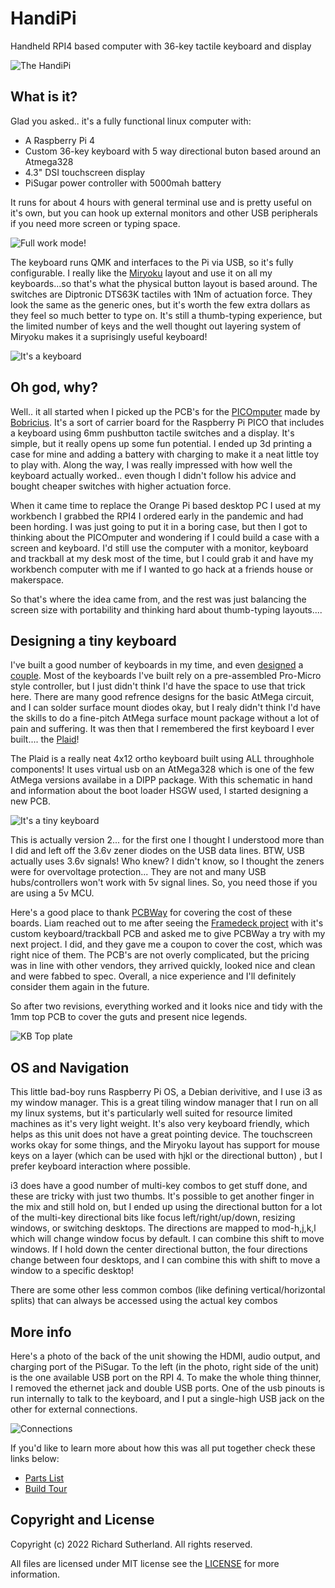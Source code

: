 # HandiPi

Handheld RPI4 based computer with 36-key tactile keyboard and display

![The HandiPi](https://raw.githubusercontent.com/brickbots/HandiPi/main/images/beauty/IMG_8141.jpeg)

## What is it?

Glad you asked.. it's a fully functional linux computer with:
* A Raspberry Pi 4
* Custom 36-key keyboard with 5 way directional buton based around an Atmega328
* 4.3" DSI touchscreen display
* PiSugar power controller with 5000mah battery

It runs for about 4 hours with general terminal use and is pretty useful on it's own, but you can hook 
up external monitors and other USB peripherals if you need more screen or typing space.

![Full work mode!](https://raw.githubusercontent.com/brickbots/HandiPi/main/images/beauty/IMG_8124.jpeg)

The keyboard runs QMK and interfaces to the Pi via USB, so it's fully configurable.  I really like the
[Miryoku](https://github.com/manna-harbour/miryoku) layout and use it on all my keyboards...so that's
what the physical button layout is based around.  The switches are Diptronic DTS63K tactiles with 1Nm 
of actuation force.  They look the same as the generic ones, but it's worth the few extra dollars as 
they feel so much better to type on.  It's still a thumb-typing experience, but the limited number of
keys and the well thought out layering system of Miryoku makes it a suprisingly useful keyboard!

![It's a keyboard](https://raw.githubusercontent.com/brickbots/HandiPi/main/images/beauty/IMG_8130.jpeg)

## Oh god, why?

Well.. it all started when I picked up the PCB's for the 
[PICOmputer](https://www.tindie.com/products/bobricius/picomputer-rp2040-raspbbery-pico-qwerty-devkit/) 
made by [Bobricius](https://www.tindie.com/stores/bobricius/).  It's a sort of carrier board for the 
Raspberry Pi PICO that includes a keyboard using 6mm pushbutton tactile switches and a display.  It's 
simple, but it really opens up some fun potential.  I ended up 3d printing a case for mine and adding
a battery with charging to make it a neat little toy to play with.  Along the way, I was really
impressed with how well the keyboard actually worked.. even though I didn't follow his advice and bought
cheaper switches with higher actuation force.

When it came time to replace the Orange Pi based desktop PC I used at my workbench I grabbed the RPI4 I ordered
early in the pandemic and had been hording.  I was just going to put it in a boring case, but then I got 
to thinking about the PICOmputer and wondering if I could build a case with a screen and keyboard.  I'd 
still use the computer with a monitor, keyboard and trackball at my desk most of the time, but I could 
grab it and have my workbench computer with me if I wanted to go hack at a friends house or makerspace.

So that's where the idea came from, and the rest was just balancing the screen size with portability and
thinking hard about thumb-typing layouts....

## Designing a tiny keyboard

I've built a good number of keyboards in my time, and even [designed](https://github.com/brickbots/chocV)
a [couple](https://github.com/brickbots/slabv).  Most of the keyboards I've built rely on a pre-assembled 
Pro-Micro style controller, but I just didn't think I'd have the space to use that trick here.  There are 
many good refrence designs for the basic AtMega circuit, and I can
solder surface mount diodes okay, but I realy didn't think I'd have the skills to do a fine-pitch 
AtMega surface mount package without a lot of pain and suffering.  It was then that I remembered the first
keyboard I ever built.... the [Plaid](https://github.com/hsgw/plaid)!

The Plaid is a really neat 4x12 ortho keyboard built using ALL throughhole components!  It uses virtual
usb on an AtMega328 which is one of the few AtMega versions availabe in a DIPP package.  With this 
schematic in hand and information about the boot loader HSGW used, I started designing a new PCB.

![It's a tiny keyboard](https://raw.githubusercontent.com/brickbots/HandiPi/main/images/build/IMG_4371.jpeg)

This is actually version 2... for the first one I thought I understood more than I did and left off the 3.6v
zener diodes on the USB data lines.  BTW, USB actually uses 3.6v signals!  Who knew?  I didn't know, so I 
thought the zeners were for overvoltage protection... They are not and many USB hubs/controllers won't work 
with 5v signal lines.  So, you need those if you are using a 5v MCU.

Here's a good place to thank [PCBWay](https://www.pcbway.com) for covering the cost of these boards.  Liam
reached out to me after seeing the [Framedeck project](https://github.com/brickbots/framedeck) with it's
custom keyboard/trackball PCB and asked me to give PCBWay a try with my next project.  I did, and they gave 
me a coupon to cover the cost, which was right nice of them.  The PCB's are not overly complicated, but the 
pricing was in line with other vendors, they arrived quickly, looked nice and clean and were fabbed to spec.
Overall, a nice experience and I'll definitely consider them again in the future.

So after two revisions, everything worked and it looks nice and tidy with the 1mm top PCB to cover the guts
and present nice legends.

![KB Top plate](https://raw.githubusercontent.com/brickbots/HandiPi/main/images/build/IMG_8152.jpeg)

## OS and Navigation
This little bad-boy runs Raspberry Pi OS, a Debian derivitive, and I use i3 as my window manager.  This is
a great tiling window manager that I run on all my linux systems, but it's particularly well suited for 
resource limited machines as it's very light weight.  It's also very keyboard friendly, which helps as 
this unit does not have a great pointing device.  The touchscreen works okay for some things, and the 
Miryoku layout has support for mouse keys on a layer (which can be used with hjkl or the directional button)
, but I prefer keyboard interaction where possible.

i3 does have a good number of multi-key combos to get stuff done, and these are tricky with just two thumbs. 
It's possible to get another finger in the mix and still hold on, but I ended up using the directional button 
for a lot of the multi-key directional bits like focus left/right/up/down, resizing windows, or switching
desktops.  The directions are mapped to mod-h,j,k,l which will change window focus by default.  I can combine
this shift to move windows.  If I hold down the center directional button, the four directions change
between four desktops, and I can combine this with shift to move a window to a specific desktop!

There are some other less common combos (like defining vertical/horizontal splits) that can always be 
accessed using the actual key combos

## More info

Here's a photo of the back of the unit showing the HDMI, audio output, and charging port of the PiSugar. 
To the left (in the photo, right side of the unit) is the one available USB port on the RPI 4.  To make 
the whole thing thinner, I removed the ethernet jack and double USB ports.  One of the usb pinouts is 
run internally to talk to the keyboard, and I put a single-high USB jack on the other for external 
connections.

![Connections](https://raw.githubusercontent.com/brickbots/HandiPi/main/images/beauty/IMG_8135.jpeg)

If you'd like to learn more about how this was all put together check these links below:

* [Parts List](docs/BOM.md)
* [Build Tour](docs/build.md)

## Copyright and License

Copyright (c) 2022 Richard Sutherland. All rights reserved.

All files are licensed under MIT license
see the [LICENSE](LICENSE) for more information.

